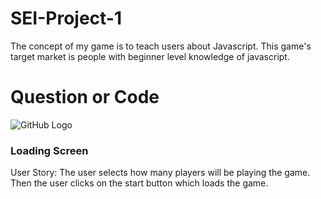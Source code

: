 # SEI-Project-1
The concept of my game is to teach users about Javascript. This game's target market is people with beginner level knowledge of javascript. 



# Question or Code

![GitHub Logo](https://i.imgur.com/OGVXPNL.png)

### Loading Screen
User Story: The user selects how many players will be playing the game. Then the user clicks on the start button which loads the game. 


